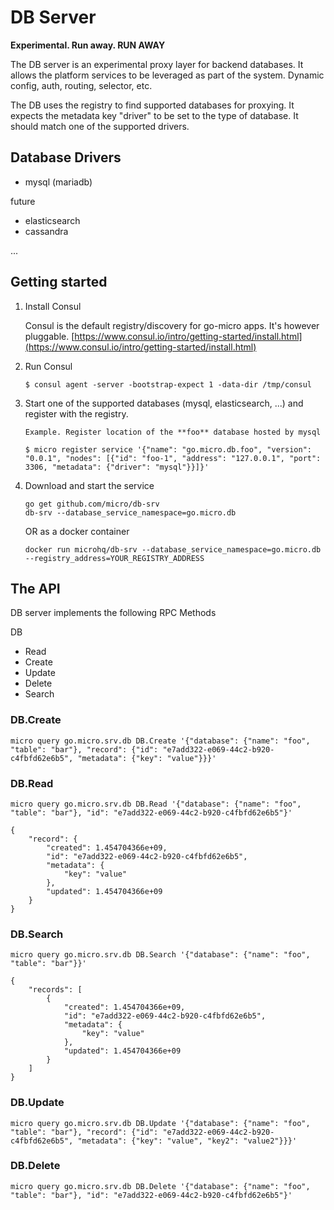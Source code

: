 # DB Server

**Experimental. Run away. RUN AWAY**

The DB server is an experimental proxy layer for backend databases. It allows the platform services to be leveraged 
as part of the system. Dynamic config, auth, routing, selector, etc.

The DB uses the registry to find supported databases for proxying. It expects the metadata key "driver" to be set 
to the type of database. It should match one of the supported drivers.

## Database Drivers

- mysql (mariadb)

future
- elasticsearch
- cassandra

...

## Getting started

1. Install Consul

	Consul is the default registry/discovery for go-micro apps. It's however pluggable.
	[https://www.consul.io/intro/getting-started/install.html](https://www.consul.io/intro/getting-started/install.html)

2. Run Consul
	```
	$ consul agent -server -bootstrap-expect 1 -data-dir /tmp/consul
	```

3. Start one of the supported databases (mysql, elasticsearch, ...) and register with the registry.
	```
	Example. Register location of the **foo** database hosted by mysql

	$ micro register service '{"name": "go.micro.db.foo", "version": "0.0.1", "nodes": [{"id": "foo-1", "address": "127.0.0.1", "port": 3306, "metadata": {"driver": "mysql"}}]}'
	```
4. Download and start the service

	```shell
	go get github.com/micro/db-srv
	db-srv --database_service_namespace=go.micro.db
	```

	OR as a docker container

	```shell
	docker run microhq/db-srv --database_service_namespace=go.micro.db --registry_address=YOUR_REGISTRY_ADDRESS
	```

## The API
DB server implements the following RPC Methods

DB
- Read
- Create
- Update
- Delete
- Search

### DB.Create

```
micro query go.micro.srv.db DB.Create '{"database": {"name": "foo", "table": "bar"}, "record": {"id": "e7add322-e069-44c2-b920-c4fbfd62e6b5", "metadata": {"key": "value"}}}'
```

### DB.Read

```
micro query go.micro.srv.db DB.Read '{"database": {"name": "foo", "table": "bar"}, "id": "e7add322-e069-44c2-b920-c4fbfd62e6b5"}'

{
	"record": {
		"created": 1.454704366e+09,
		"id": "e7add322-e069-44c2-b920-c4fbfd62e6b5",
		"metadata": {
			"key": "value"
		},
		"updated": 1.454704366e+09
	}
}
```

### DB.Search

```
micro query go.micro.srv.db DB.Search '{"database": {"name": "foo", "table": "bar"}}'

{
	"records": [
		{
			"created": 1.454704366e+09,
			"id": "e7add322-e069-44c2-b920-c4fbfd62e6b5",
			"metadata": {
				"key": "value"
			},
			"updated": 1.454704366e+09
		}
	]
}
```

### DB.Update

```
micro query go.micro.srv.db DB.Update '{"database": {"name": "foo", "table": "bar"}, "record": {"id": "e7add322-e069-44c2-b920-c4fbfd62e6b5", "metadata": {"key": "value", "key2": "value2"}}}'
```

### DB.Delete

```
micro query go.micro.srv.db DB.Delete '{"database": {"name": "foo", "table": "bar"}, "id": "e7add322-e069-44c2-b920-c4fbfd62e6b5"}'
```
